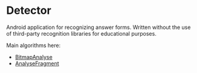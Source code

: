 # Detector
Android application for recognizing answer forms. 
Written without the use of third-party recognition libraries for educational purposes.

Main algorithms here:
- [BitmapAnalyse](https://github.com/epicarchitect/detector/blob/master/app/src/main/java/kolmachikhin/alexander/detector/analyse/bitmap/BitmapAnalyse.kt)
- [AnalyseFragment](https://github.com/epicarchitect/detector/blob/master/app/src/main/java/kolmachikhin/alexander/detector/ui/anylise/AnalyseFragment.kt)
